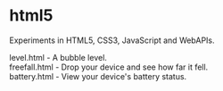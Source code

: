 html5
=====

Experiments in HTML5, CSS3, JavaScript and WebAPIs.

level.html - A bubble level.<br>
freefall.html - Drop your device and see how far it fell.<br>
battery.html - View your device's battery status.
